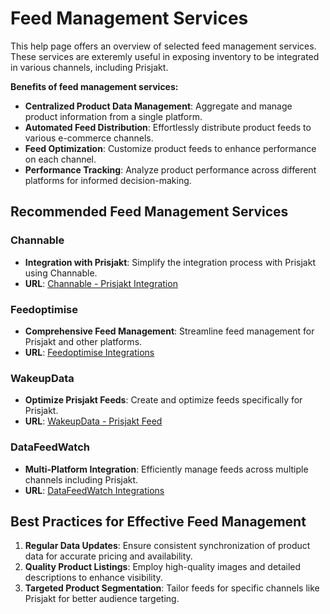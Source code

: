 # Feed Management Services

This help page offers an overview of selected feed management services. These services are exteremly useful in exposing inventory to be integrated in various channels, including Prisjakt.

**Benefits of feed management services:**

- **Centralized Product Data Management**: Aggregate and manage product information from a single platform.
- **Automated Feed Distribution**: Effortlessly distribute product feeds to various e-commerce channels.
- **Feed Optimization**: Customize product feeds to enhance performance on each channel.
- **Performance Tracking**: Analyze product performance across different platforms for informed decision-making.

## Recommended Feed Management Services

### Channable
   - **Integration with Prisjakt**: Simplify the integration process with Prisjakt using Channable.
   - **URL**: [Channable - Prisjakt Integration](https://www.channable.com/integrations/pricespy)

### Feedoptimise
   - **Comprehensive Feed Management**: Streamline feed management for Prisjakt and other platforms.
   - **URL**: [Feedoptimise Integrations](https://www.feedoptimise.com/integrations)

### WakeupData
   - **Optimize Prisjakt Feeds**: Create and optimize feeds specifically for Prisjakt.
   - **URL**: [WakeupData - Prisjakt Feed](https://www.wakeupdata.com/prisjakt-product-feed)

### DataFeedWatch
   - **Multi-Platform Integration**: Efficiently manage feeds across multiple channels including Prisjakt.
   - **URL**: [DataFeedWatch Integrations](https://www.datafeedwatch.com/integrations)

## Best Practices for Effective Feed Management

1. **Regular Data Updates**: Ensure consistent synchronization of product data for accurate pricing and availability.
2. **Quality Product Listings**: Employ high-quality images and detailed descriptions to enhance visibility.
3. **Targeted Product Segmentation**: Tailor feeds for specific channels like Prisjakt for better audience targeting.
